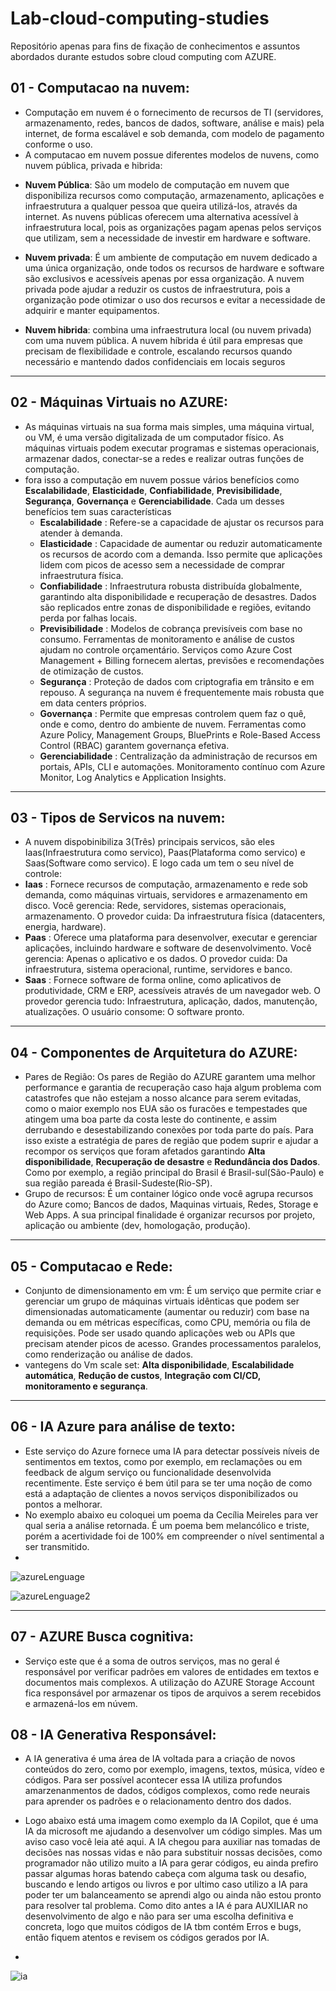 # Lab-cloud-computing-studies
Repositório apenas para fins de fixação de conhecimentos e assuntos abordados durante estudos sobre cloud computing com AZURE.

## 01 - Computacao na nuvem: 
  * Computação em nuvem é o fornecimento de recursos de TI (servidores, armazenamento, redes, bancos de dados, software, análise e mais) pela internet, de forma escalável e sob demanda, com modelo de pagamento conforme o uso.
  * A computacao em nuvem possue diferentes modelos de nuvens, como nuvem pública, privada e hibrida:
  - **Nuvem Pública**: São um modelo de computação em nuvem que disponibiliza recursos como computação, armazenamento, aplicações e infraestrutura a qualquer pessoa que queira utilizá-los, através da internet. As nuvens públicas oferecem uma alternativa acessível à infraestrutura local, pois as organizações pagam apenas pelos serviços que utilizam, sem a necessidade de investir em hardware e software. 

  - **Nuvem privada**: É um ambiente de computação em nuvem dedicado a uma única organização, onde todos os recursos de hardware e software são exclusivos e acessíveis apenas por essa organização. A nuvem privada pode ajudar a reduzir os custos de infraestrutura, pois a organização pode otimizar o uso dos recursos e evitar a necessidade de adquirir e manter equipamentos.

  - **Nuvem hibrida**:  combina uma infraestrutura local (ou nuvem privada) com uma nuvem pública. A nuvem híbrida é útil para empresas que precisam de flexibilidade e controle, escalando recursos quando necessário e mantendo dados confidenciais em locais seguros
---

## 02 - Máquinas Virtuais no AZURE:
 * As máquinas virtuais na sua forma mais simples, uma máquina virtual, ou VM, é uma versão digitalizada de um computador físico. As máquinas virtuais podem executar programas e sistemas operacionais, armazenar dados, conectar-se a redes e realizar outras funções de computação.
* fora isso a computação em nuvem possue vários benefícios como **Escalabilidade**, **Elasticidade**, **Confiabilidade**, **Previsibilidade**, **Segurança**, **Governança** e **Gerenciabilidade**. Cada um desses benefícios tem suas características
  - **Escalabilidade** :  Refere-se a capacidade de ajustar os recursos para atender à demanda.
  - **Elasticidade** : Capacidade de aumentar ou reduzir automaticamente os recursos de acordo com a demanda. Isso permite que aplicações lidem com picos de acesso sem a necessidade de comprar infraestrutura física.
  - **Confiabilidade** : Infraestrutura robusta distribuída globalmente, garantindo alta disponibilidade e recuperação de desastres. Dados são replicados entre zonas de disponibilidade e regiões, evitando perda por falhas locais.
  - **Previsibilidade** : Modelos de cobrança previsíveis com base no consumo. Ferramentas de monitoramento e análise de custos ajudam no controle orçamentário. Serviços como Azure Cost Management + Billing fornecem alertas, previsões e recomendações de otimização de custos.
  - **Segurança** : Proteção de dados com criptografia em trânsito e em repouso. A segurança na nuvem é frequentemente mais robusta que em data centers próprios.
  - **Governança** : Permite que empresas controlem quem faz o quê, onde e como, dentro do ambiente de nuvem. Ferramentas como Azure Policy, Management Groups, BluePrints e Role-Based Access Control (RBAC) garantem governança efetiva.
  - **Gerenciabilidade** : Centralização da administração de recursos em portais, APIs, CLI e automações. Monitoramento contínuo com Azure Monitor, Log Analytics e Application Insights.
---
## 03 - Tipos de Servicos na nuvem: 
 * A nuvem dispobinibiliza 3(Três) principais servicos, são eles Iaas(Infraestrutura como servico), Paas(Plataforma como servico) e Saas(Software como servico). E logo cada um tem o seu nível de controle:
 * **Iaas** : Fornece recursos de computação, armazenamento e rede sob demanda, como máquinas virtuais, servidores e armazenamento em disco. Você gerencia: Rede, servidores, sistemas operacionais, armazenamento. O provedor cuida: Da infraestrutura física (datacenters, energia, hardware).
 * **Paas** : Oferece uma plataforma para desenvolver, executar e gerenciar aplicações, incluindo hardware e software de desenvolvimento. Você gerencia: Apenas o aplicativo e os dados. O provedor cuida: Da infraestrutura, sistema operacional, runtime, servidores e banco.
 * **Saas** : Fornece software de forma online, como aplicativos de produtividade, CRM e ERP, acessíveis através de um navegador web. O provedor gerencia tudo: Infraestrutura, aplicação, dados, manutenção, atualizações. O usuário consome: O software pronto.
---
## 04 - Componentes de Arquitetura do AZURE: 
 * Pares de Região: Os pares de Região do AZURE garantem uma melhor performance e garantia de recuperação caso haja algum problema com catastrofes que não estejam a nosso alcance para serem evitadas, como o maior exemplo nos EUA são os furacões e tempestades que atingem uma boa parte da costa leste do continente, e assim derrubando e desestabilizando conexões por toda parte do país. Para isso existe a estratégia de pares de região que podem suprir e ajudar a recompor os serviços que foram afetados garantindo **Alta disponibilidade**, **Recuperação de desastre** e **Redundância dos Dados**. Como por exemplo, a região principal do Brasil é Brasil-sul(São-Paulo) e sua região pareada é Brasil-Sudeste(Rio-SP).
* Grupo de recursos: É um container lógico onde você agrupa recursos do Azure como; Bancos de dados, Maquinas virtuais, Redes, Storage e Web Apps. A sua principal finalidade é organizar recursos por projeto, aplicação ou ambiente (dev, homologação, produção).
---
## 05 - Computacao e Rede:
 * Conjunto de dimensionamento em vm: É um serviço que permite criar e gerenciar um grupo de máquinas virtuais idênticas que podem ser dimensionadas automaticamente (aumentar ou reduzir) com base na demanda ou em métricas específicas, como CPU, memória ou fila de requisições. Pode ser usado quando aplicações web ou APIs que precisam atender picos de acesso. Grandes processamentos paralelos, como renderização ou análise de dados.
 * vantegens do Vm scale set: **Alta disponibilidade**, **Escalabilidade automática**, **Redução de custos**, **Integração com CI/CD, monitoramento e segurança**.

---

## 06 - IA Azure para análise de texto:
* Este serviço do Azure fornece uma IA para detectar possíveis níveis de sentimentos em textos, como por exemplo, em reclamações ou em feedback de algum serviço ou funcionalidade desenvolvida recentimente. Este serviço é bem útil para se ter uma noção de como está a adaptação de clientes a novos serviços disponibilizados ou pontos a melhorar.
* No exemplo abaixo eu coloquei um poema da Cecília Meireles para ver qual seria a análise retornada. É um poema bem melancólico e triste, porém a acertividade foi de 100% em compreender o nível sentimental a ser transmitido.
* 

![azureLenguage](https://github.com/user-attachments/assets/201ab617-9221-451a-bac6-e34d64632bde)

![azureLenguage2](https://github.com/user-attachments/assets/e077011b-d4f9-4a8e-a21f-40730c064c32)

---
## 07 - AZURE Busca cognitiva:
* Serviço este que é a soma de outros serviços, mas no geral é responsável por verificar padrões em valores de entidades em textos e documentos mais complexos. A utilização do AZURE Storage Account fica responsável por armazenar os tipos de arquivos a serem recebidos e armazená-los em núvem.

## 08 - IA Generativa Responsável:
* A IA generativa é uma área de IA voltada para a criação de novos conteúdos do zero, como por exemplo, imagens, textos, música, vídeo e códigos. Para ser possível acontecer essa IA utiliza profundos amarzenanmentos de dados, códigos complexos, como rede neurais para aprender os padrões e o relacionamento dentro dos dados.
* Logo abaixo está uma imagem como exemplo da IA Copilot, que é uma IA da microsoft me ajudando a desenvolver um código simples. Mas um aviso caso você leia até aqui. A IA chegou para auxiliar nas tomadas de decisões nas nossas vidas e não para substituir nossas decisões, como programador não utilizo muito a IA para gerar códigos, eu ainda prefiro passar algumas horas batendo cabeça com alguma task ou desafio, buscando e lendo artigos ou livros e por ultimo caso utilizo a IA para poder ter um balanceamento se aprendi algo ou ainda não estou pronto para resolver tal problema. Como dito antes a IA é para AUXILIAR no desenvolvimento de algo e não para ser uma escolha definitiva e concreta, logo que muitos códigos de IA tbm contém Erros e bugs, então fiquem atentos e revisem os códigos gerados por IA.

*  
![ia](https://github.com/user-attachments/assets/bfa74d0e-aa32-4903-9d1a-30599a89e1d9)

